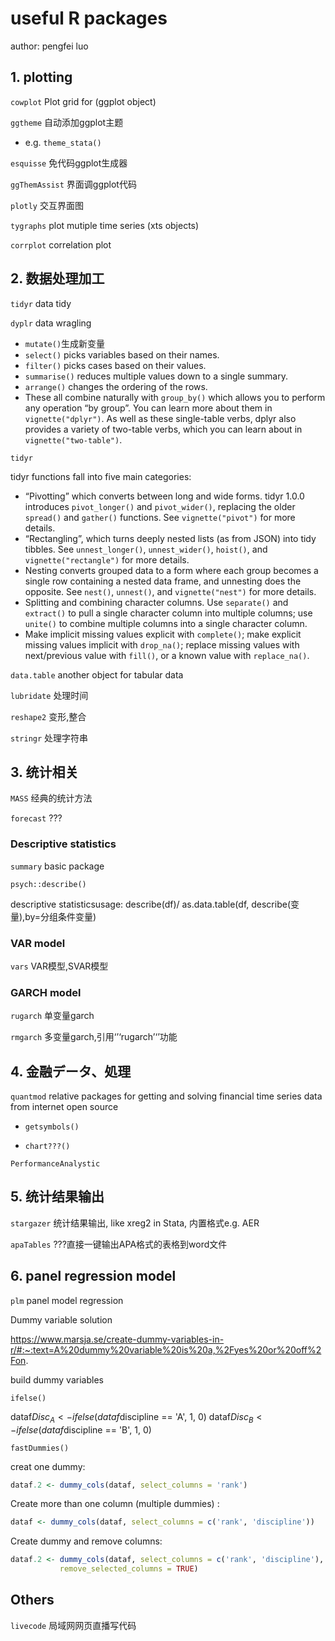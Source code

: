# useful R packages
author: pengfei luo

## 1. plotting

 `cowplot`	Plot grid for (ggplot object)

 `ggtheme` 自动添加ggplot主题

- e.g. `theme_stata()`

 `esquisse`	免代码ggplot生成器

 `ggThemAssist`	界面调ggplot代码

 `plotly`	交互界面图

 `tygraphs`	plot mutiple time series (xts objects)

 `corrplot`	correlation plot
 

## 2. 数据处理加工

 `tidyr`	data tidy

 `dyplr`	data wragling

- `mutate()`生成新变量
- `select()` picks variables based on their names.
- `filter()` picks cases based on their values.
- `summarise()` reduces multiple values down to a single summary.
- `arrange()` changes the ordering of the rows.
- These all combine naturally with `group_by()` which allows you to perform any operation “by group”. You can learn more about them in `vignette("dplyr")`. As well as these single-table verbs, dplyr also provides a variety of two-table verbs, which you can learn about in `vignette("two-table")`.

 `tidyr`

tidyr functions fall into five main categories:

- “Pivotting” which converts between long and wide forms. tidyr 1.0.0 introduces `pivot_longer()` and `pivot_wider()`, replacing the older `spread()` and `gather()` functions. See `vignette("pivot")` for more details.
- “Rectangling”, which turns deeply nested lists (as from JSON) into tidy tibbles. See `unnest_longer()`, `unnest_wider()`, `hoist()`, and `vignette("rectangle")` for more details.
- Nesting converts grouped data to a form where each group becomes a single row containing a nested data frame, and unnesting does the opposite. See `nest()`, `unnest()`, and `vignette("nest")` for more details.
- Splitting and combining character columns. Use `separate()` and `extract()` to pull a single character column into multiple columns; use `unite()` to combine multiple columns into a single character column.
- Make implicit missing values explicit with `complete()`; make explicit missing values implicit with `drop_na()`; replace missing values with next/previous value with `fill()`, or a known value with `replace_na()`.

 `data.table`	another object for tabular data

 `lubridate`	处理时间

 `reshape2`	变形,整合

 `stringr`	处理字符串



## 3. 统计相关

 `MASS`	经典的统计方法

 `forecast`	???



### Descriptive statistics

 `summary`	basic package

 `psych::describe()`

descriptive statisticsusage: describe(df)/ as.data.table(df, describe(变量),by=分组条件变量)



### VAR model

 `vars`	VAR模型,SVAR模型



### GARCH model

 `rugarch`	单变量garch

 `rmgarch`	多变量garch,引用‘’‘rugarch’‘’功能





## 4. 金融データ、処理

 `quantmod` relative packages for getting and solving financial time series data from internet open source

- ```getsymbols()```

- `chart???()`

 `PerformanceAnalystic`



## 5. 统计结果输出

 `stargazer`	统计结果输出, like xreg2 in Stata, 内置格式e.g. AER

 `apaTables`	???直接一键输出APA格式的表格到word文件





## 6. panel regression model

 `plm`	panel model regression



Dummy variable solution

https://www.marsja.se/create-dummy-variables-in-r/#:~:text=A%20dummy%20variable%20is%20a,%2Fyes%20or%20off%2Fon.

build dummy variables

`ifelse()`

dataf$Disc_A <- ifelse(dataf$discipline == 'A', 1, 0) dataf$Disc_B <- ifelse(dataf$discipline == 'B', 1, 0)

`fastDummies()`

creat one dummy:

```R
dataf.2 <- dummy_cols(dataf, select_columns = 'rank')
```

Create more than one column (multiple dummies) : 

```R
dataf <- dummy_cols(dataf, select_columns = c('rank', 'discipline'))
```

Create dummy and remove columns:

```R
dataf.2 <- dummy_cols(dataf, select_columns = c('rank', 'discipline'),
           remove_selected_columns = TRUE)
```



## Others

 `livecode`	局域网网页直播写代码
